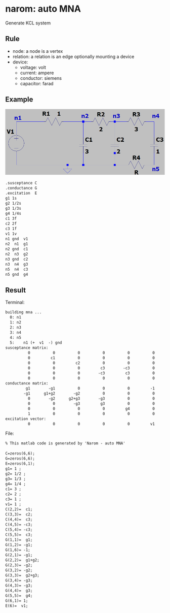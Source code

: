 # narom: auto MNA
Generate KCL system

## Rule
* node: a node is a vertex
* relation: a relation is an edge optionally mounting a device 
* device: 
	* voltage: volt
	* current: ampere
	* conductor: siemens
	* capacitor: farad 

## Example 
![image](https://github.com/superpi15/narom/blob/main/rc.png)

	.susceptance C
	.conductance G
	.excitation  E
	g1 1s
	g2 1/2s
	g3 1/3s
	g4 1/4s
	c1 3f
	c2 2f
	c3 1f
	v1 1v
	n1 gnd  v1
	n2  n1  g1
	n2 gnd  c1
	n2  n3  g2
	n3 gnd  c2
	n3  n4  g3
	n5  n4  c3
	n5 gnd  g4
## Result
Terminal:

	building mna ... 
	  0: n1
	  1: n2
	  2: n3
	  3: n4
	  4: n5
	  5: 	n1 (+  v1  -) gnd
	susceptance matrix:
	          0          0          0          0          0          0
	          0         c1          0          0          0          0
	          0          0         c2          0          0          0
	          0          0          0         c3        -c3          0
	          0          0          0        -c3         c3          0
	          0          0          0          0          0          0
	conductance matrix: 
	         g1        -g1          0          0          0         -1
	        -g1      g1+g2        -g2          0          0          0
	          0        -g2      g2+g3        -g3          0          0
	          0          0        -g3         g3          0          0
	          0          0          0          0         g4          0
	          1          0          0          0          0          0
	excitation vector: 
	          0          0          0          0          0         v1

File: 

	% This matlab code is generated by 'Narom - auto MNA' 
	 
	C=zeros(6,6);
	G=zeros(6,6);
	E=zeros(6,1);
	g1= 1 ;
	g2= 1/2 ;
	g3= 1/3 ;
	g4= 1/4 ;
	c1= 3 ;
	c2= 2 ;
	c3= 1 ;
	v1= 1 ;
	C(2,2)=  c1;
	C(3,3)=  c2;
	C(4,4)=  c3;
	C(4,5)= -c3;
	C(5,4)= -c3;
	C(5,5)=  c3;
	G(1,1)=  g1;
	G(1,2)= -g1;
	G(1,6)= -1;
	G(2,1)= -g1;
	G(2,2)=  g1+g2;
	G(2,3)= -g2;
	G(3,2)= -g2;
	G(3,3)=  g2+g3;
	G(3,4)= -g3;
	G(4,3)= -g3;
	G(4,4)=  g3;
	G(5,5)=  g4;
	G(6,1)= 1;
	E(6)=  v1;
